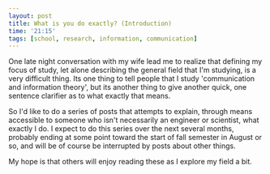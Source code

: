 ```yaml
---
layout: post
title: What is you do exactly? (Introduction)
time: '21:15'
tags: [school, research, information, communication]
---
```


One late night conversation with my wife lead me to realize that defining my focus of study, let alone describing the general field that I'm studying, is a very difficult thing.  Its one thing to tell people that I study 'communication and information theory', but its another thing to give another quick, one sentence clarifier as to what exactly that means.

So I'd like to do a series of posts that attempts to explain, through means accessible to someone who isn't necessarily an engineer or scientist, what exactly I do.  I expect to do this series over the next several months, probably ending at some point toward the start of fall semester in August or so, and will be of course be interrupted by posts about other things.

My hope is that others will enjoy reading these as I explore my field a bit.

